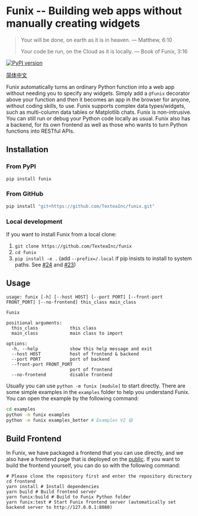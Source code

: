 # Funix -- Building web apps without manually creating widgets

> Your will be done, on earth as it is in heaven. — Matthew, 6:10
> 
> Your code be run, on the Cloud as it is locally. — Book of Funix, 3:16

[![PyPI version](https://badge.fury.io/py/funix.svg)](https://badge.fury.io/py/funix)

[简体中文](README.zh-CN.md)

Funix automatically turns an ordinary Python function into a web app without needing you 
to specify any widgets. 
Simply add a `@funix` decorator above your function and then it becomes an app in the browser
for anyone, without coding skills, to use. 
Funix supports complex data types/widgets, such as multi-column data tables or Matplotlib 
chats. 
Funix is non-intrusive. You can still run or debug your Python code locally as usual. 
Funix also has a backend, for its own frontend as well as those who wants to turn Python 
functions into RESTful APIs. 


## Installation

### From PyPI

```bash
pip install funix
```

### From GitHub

```bash
pip install "git+https://github.com/TexteaInc/funix.git"
```

### Local development 

If you want to install Funix from a local clone:

1. `git clone https://github.com/TexteaInc/funix`
2. `cd funix`
3. `pip install -e .` (add `--prefix=/.local` if pip insists to install to system paths. See [#24](https://github.com/TexteaInc/funix/issues/24) and [#23](https://github.com/TexteaInc/funix/issues/23))



## Usage

```text
usage: funix [-h] [--host HOST] [--port PORT] [--front-port FRONT_PORT] [--no-frontend] this_class main_class

Funix

positional arguments:
  this_class            this class
  main_class            main class to import

options:
  -h, --help            show this help message and exit
  --host HOST           host of frontend & backend
  --port PORT           port of backend
  --front-port FRONT_PORT
                        port of frontend
  --no-frontend         disable frontend
```

Usually you can use `python -m funix [module]` to start directly.
There are some simple examples in the `examples` folder to help you understand Funix.
You can open the example by the following command:

```bash
cd examples
python -m funix examples
python -m funix examples_better # Examples V2 😄
```

## Build Frontend

In Funix, we have packaged a frontend that you can use directly,
and we also have a frontend page that is deployed on the [public](https://pdf.textea.io/).
If you want to build the frontend yourself, you can do so with the following command:

```
# Please clone the repository first and enter the repository directory
cd frontend
yarn install # Install dependencies
yarn build # Build frontend server
yarn funix:build # Build to Funix Python folder
yarn funix:test # Start Funix frontend server (automatically set backend server to http://127.0.0.1:8080)
```

